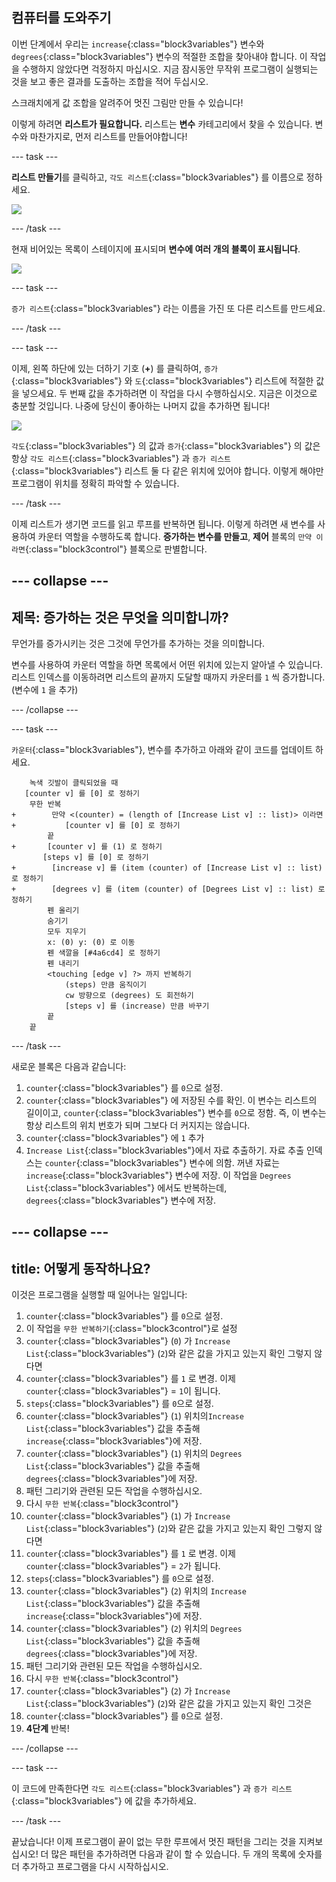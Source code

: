 ## 컴퓨터를 도와주기

이번 단계에서 우리는 `increase`{:class="block3variables"} 변수와 `degrees`{:class="block3variables"} 변수의 적절한 조합을 찾아내야 합니다. 이 작업을 수행하지 않았다면 걱정하지 마십시오. 지금 잠시동안 무작위 프로그램이 실행되는 것을 보고 좋은 결과를 도출하는 조합을 적어 두십시오.

스크래치에게 값 조합을 알려주어 멋진 그림만 만들 수 있습니다!

이렇게 하려면 **리스트가 필요합니다.** 리스트는 **변수** 카테고리에서 찾을 수 있습니다. 변수와 마찬가지로, 먼저 리스트를 만들어야합니다!

\--- task \---

**리스트 만들기**를 클릭하고, `각도 리스트`{:class="block3variables"} 를 이름으로 정하세요.

![](images/makeAList.png)

\--- /task \---

현재 비어있는 목록이 스테이지에 표시되며 **변수에 여러 개의 블록이 표시됩니다**.

![](images/listBlocks.png)

\--- task \---

`증가 리스트`{:class="block3variables"} 라는 이름을 가진 또 다른 리스트를 만드세요.

\--- /task \---

\--- task \---

이제, 왼쪽 하단에 있는 더하기 기호 (**+**) 를 클릭하여, `증가`{:class="block3variables"} 와 `도`{:class="block3variables"} 리스트에 적절한 값을 넣으세요. 두 번째 값을 추가하려면 이 작업을 다시 수행하십시오. 지금은 이것으로 충분할 것입니다. 나중에 당신이 좋아하는 나머지 값을 추가하면 됩니다!

![](images/helping2.png)

`각도`{:class="block3variables"} 의 값과 `증가`{:class="block3variables"} 의 값은 항상 `각도 리스트`{:class="block3variables"} 과 `증가 리스트`{:class="block3variables"} 리스트 둘 다 같은 위치에 있어야 합니다. 이렇게 해야만 프로그램이 위치를 정확히 파악할 수 있습니다.

\--- /task \---

이제 리스트가 생기면 코드를 읽고 루프를 반복하면 됩니다. 이렇게 하려면 새 변수를 사용하여 카운터 역할을 수행하도록 합니다. **증가하는 변수를 만들고**, **제어** 블록의 `만약 이라면`{:class="block3control"} 블록으로 판별합니다.

## \--- collapse \---

## 제목: 증가하는 것은 무엇을 의미합니까?

무언가를 증가시키는 것은 그것에 무언가를 추가하는 것을 의미합니다.

변수를 사용하여 카운터 역할을 하면 목록에서 어떤 위치에 있는지 알아낼 수 있습니다. 리스트 인덱스를 이동하려면 리스트의 끝까지 도달할 때까지 카운터를 `1` 씩 증가합니다. (변수에 `1` 을 추가)

\--- /collapse \---

\--- task \---

`카운터`{:class="block3variables"}, 변수를 추가하고 아래와 같이 코드를 업데이트 하세요.

```blocks3
    녹색 깃발이 클릭되었을 때
   [counter v] 를 [0] 로 정하기
    무한 반복
+        만약 <(counter) = (length of [Increase List v] :: list)> 이라면 
+           [counter v] 를 [0] 로 정하기
        끝
+       [counter v] 를 (1) 로 정하기
       [steps v] 를 [0] 로 정하기
+        [increase v] 를 (item (counter) of [Increase List v] :: list) 로 정하기
+        [degrees v] 를 (item (counter) of [Degrees List v] :: list) 로 정하기
        펜 올리기
        숨기기
        모두 지우기
        x: (0) y: (0) 로 이동
        펜 색깔을 [#4a6cd4] 로 정하기
        펜 내리기
        <touching [edge v] ?> 까지 반복하기
            (steps) 만큼 움직이기
            cw 방향으로 (degrees) 도 회전하기
            [steps v] 를 (increase) 만큼 바꾸기
        끝
    끝
```

\--- /task \---

새로운 블록은 다음과 같습니다:

1. `counter`{:class="block3variables"} 를 `0`으로 설정.
2. `counter`{:class="block3variables"} 에 저장된 수를 확인. 이 변수는 리스트의 길이이고, `counter`{:class="block3variables"} 변수를 `0`으로 정함. 즉, 이 변수는 항상 리스트의 위치 번호가 되며 그보다 더 커지지는 않습니다.
3. `counter`{:class="block3variables"} 에 `1` 추가
4. `Increase List`{:class="block3variables"}에서 자료 추출하기. 자료 추출 인덱스는 `counter`{:class="block3variables"} 변수에 의함. 꺼낸 자료는 `increase`{:class="block3variables"} 변수에 저장. 이 작업을 `Degrees List`{:class="block3variables"} 에서도 반복하는데, `degrees`{:class="block3variables"} 변수에 저장.

## \--- collapse \---

## title: 어떻게 동작하나요?

이것은 프로그램을 실행할 때 일어나는 일입니다:

1. `counter`{:class="block3variables"} 를 `0`으로 설정.
2. 이 작업을 `무한 반복하기`{:class="block3control"}로 설정
3. `counter`{:class="block3variables"} (`0`) 가 `Increase List`{:class="block3variables"} (`2`)와 같은 값을 가지고 있는지 확인 그렇지 않다면
4. `counter`{:class="block3variables"} 를 `1` 로 변경. 이제 `counter`{:class="block3variables"} = `1`이 됩니다.
5. `steps`{:class="block3variables"} 를 `0`으로 설정.
6. `counter`{:class="block3variables"} (`1`) 위치의`Increase List`{:class="block3variables"} 값을 추출해 `increase`{:class="block3variables"}에 저장.
7. `counter`{:class="block3variables"} (`1`) 위치의 `Degrees List`{:class="block3variables"} 값을 추출해 `degrees`{:class="block3variables"}에 저장.
8. 패턴 그리기와 관련된 모든 작업을 수행하십시오.
9. 다시 `무한 반복`{:class="block3control"}
10. `counter`{:class="block3variables"} (`1`) 가 `Increase List`{:class="block3variables"} (`2`)와 같은 값을 가지고 있는지 확인 그렇지 않다면
11. `counter`{:class="block3variables"} 를 `1` 로 변경. 이제 `counter`{:class="block3variables"} = `2`가 됩니다.
12. `steps`{:class="block3variables"} 를 `0`으로 설정.
13. `counter`{:class="block3variables"} (`2`) 위치의 `Increase List`{:class="block3variables"} 값을 추출해 `increase`{:class="block3variables"}에 저장.
14. `counter`{:class="block3variables"} (`2`) 위치의 `Degrees List`{:class="block3variables"} 값을 추출해 `degrees`{:class="block3variables"}에 저장.
15. 패턴 그리기와 관련된 모든 작업을 수행하십시오.
16. 다시 `무한 반복`{:class="block3control"}
17. `counter`{:class="block3variables"} (`2`) 가 `Increase List`{:class="block3variables"} (`2`)와 같은 값을 가지고 있는지 확인 그것은
18. `counter`{:class="block3variables"} 를 `0`으로 설정.
19. **4단계** 반복!

\--- /collapse \---

\--- task \---

이 코드에 만족한다면 `각도 리스트`{:class="block3variables"} 과 `증가 리스트`{:class="block3variables"} 에 값을 추가하세요.

\--- /task \---

끝났습니다! 이제 프로그램이 끝이 없는 무한 루프에서 멋진 패턴을 그리는 것을 지켜보십시오! 더 많은 패턴을 추가하려면 다음과 같이 할 수 있습니다. 두 개의 목록에 숫자를 더 추가하고 프로그램을 다시 시작하십시오.